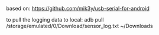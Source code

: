 based on: https://github.com/mik3y/usb-serial-for-android

to pull the logging data to local: 
adb pull /storage/emulated/0/Download/sensor_log.txt ~/Downloads
